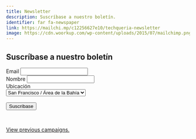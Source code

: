 ```yaml
---
title: Newsletter
description: Suscríbase a nuestro boletín.
identifier: far fa-newspaper
link: https://mailchi.mp/c12256627e10/techqueria-newsletter
image: https://cdn.woorkup.com/wp-content/uploads/2015/07/mailchimp.png
---
```


<div id="mc_embed_signup">
  <form action="https://techqueria.us16.list-manage.com/subscribe/post?u=b0e4bfe18a46d5bef899fb312&amp;id=0e1710b6ee" method="post" id="mc-embedded-subscribe-form" name="mc-embedded-subscribe-form" class="validate" target="_blank" novalidate>
    <div id="mc_embed_signup_scroll">
      <h2>Suscríbase a nuestro boletín</h2>
      <div class="field">
        <label class="label" for="mce-EMAIL">Email
        </label>
        <input class="input required email" type="email" value="" name="EMAIL" id="mce-EMAIL" required>
      </div>
      <div class="field">
        <label class="label" for="mce-FNAME">Nombre </label>
        <input class="input" type="text" value="" name="FNAME" id="mce-FNAME" required>
      </div>
      <div class="field">
        <label class="label" for="mce-LOCATION">Ubicación</label>
        <div class="select">
          <select name="LOCATION" class="" id="mce-LOCATION" required>
            <option value="San Francisco / Bay Area">San Francisco / Área de la Bahía</option>
            <option value="Los Angeles">Los Angeles</option>
            <option value="Chicago">Chicago</option>
            <option value="New York">Nueva York</option>
            <option value="Miami">Miami</option>
            <option value="Other">Otro</option>
          </select>
        </div>
      </div>
      <div id="mce-responses" class="clear">
        <div class="response" id="mce-error-response" style="display:none"></div>
        <div class="response" id="mce-success-response" style="display:none"></div>
      </div> <!-- real people should not fill this in and expect good things - do not remove this or risk form bot signups-->
      <div style="position: absolute; left: -5000px;" aria-hidden="true"><input type="text" name="b_b0e4bfe18a46d5bef899fb312_0e1710b6ee" tabindex="-1" value=""></div>
      <br>
      <div class="field">
        <div class="control">
          <button type="submit" value="Subscribe" name="subscribe" id="mc-embedded-subscribe" class="button is-primary">Suscríbase</button>
        </div>
      </div>
    </div>
  </form>
</div>

<br>

<p><a href="https://us16.campaign-archive.com/home/?u=b0e4bfe18a46d5bef899fb312&id=0e1710b6ee" title="View previous campaigns">View previous campaigns.</a></p>
